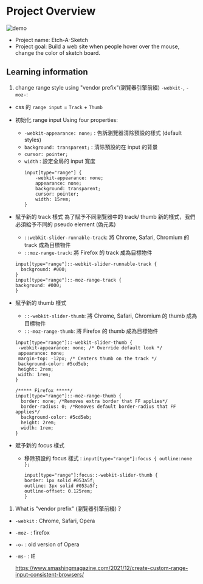 # Project Overview
![demo](https://user-images.githubusercontent.com/100119316/230272950-4b152ed9-b1e9-4082-9fd0-75c8f48b2df0.gif)

- Project name: Etch-A-Sketch
- Project goal: Build a web site when people hover over the mouse, change the color of sketch board.

## Learning information

1. change range style using "vendor prefix"(瀏覽器引擎前綴) `-webkit-`, `-moz-`:

- css 的 `range input` = `Track` + `Thumb`
- 初始化 range input
  Using four properties:

  - `-webkit-appearance: none;` : 告訴瀏覽器清除預設的樣式 (default styles)
  - `background: transparent;` : 清除預設的在 input 的背景
  - `cursor: pointer;`
  - `width` : 設定全局的 input 寬度
    ```
    input[type="range"] {
        -webkit-appearance: none;
        appearance: none;
        background: transparent;
        cursor: pointer;
        width: 15rem;
    }
    ```

- 賦予新的 track 樣式
  為了賦予不同瀏覽器中的 track/ thumb 新的樣式，我們必須給予不同的 pseudo element (偽元素)

  - `::webkit-slider-runnable-track`: 將 Chrome, Safari, Chromium 的 track 成為目標物件
  - `::moz-range-track`: 將 Firefox 的 track 成為目標物件

  ```
  input[type="range"]::-webkit-slider-runnable-track {
    background: #000;
  }
  input[type="range"]::-moz-range-track {
  background: #000;
  }
  ```

- 賦予新的 thumb 樣式

  - `::-webkit-slider-thumb`: 將 Chrome, Safari, Chromium 的 thumb 成為目標物件
  - `::-moz-range-thumb`: 將 Firefox 的 thumb 成為目標物件

  ```
  input[type="range"]::-webkit-slider-thumb {
   -webkit-appearance: none; /* Override default look */
   appearance: none;
   margin-top: -12px; /* Centers thumb on the track */
   background-color: #5cd5eb;
   height: 2rem;
   width: 1rem;
  }

  /***** Firefox *****/
  input[type="range"]::-moz-range-thumb {
    border: none; /*Removes extra border that FF applies*/
    border-radius: 0; /*Removes default border-radius that FF applies*/
    background-color: #5cd5eb;
    height: 2rem;
    width: 1rem;
  }
  ```

- 賦予新的 focus 樣式

  - 移除預設的 focus 樣式 :
    `input[type="range"]:focus { outline:none };`

    ```
    input[type="range"]:focus::-webkit-slider-thumb {
    border: 1px solid #053a5f;
    outline: 3px solid #053a5f;
    outline-offset: 0.125rem;
    }
    ```

1. What is "vendor prefix" (瀏覽器引擎前綴)？

- `-webkit` : Chrome, Safari, Opera
- `-moz-` : firefox
- `-o-` : old version of Opera
- `-ms-` : IE

  https://www.smashingmagazine.com/2021/12/create-custom-range-input-consistent-browsers/
